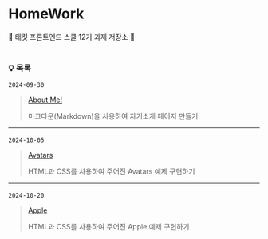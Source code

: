 # HomeWork

🦁 태킷 프론트엔드 스쿨 12기 과제 저장소 🦁
<br/>
<br/>

### 💡 목록

`2024-09-30`

> [About Me!](https://github.com/photoby64/homework/blob/main/md/about-me.md)
>
> 마크다운(Markdown)을 사용하여 자기소개 페이지 만들기

---

`2024-10-05` &nbsp;

> [Avatars](https://github.com/photoby64/homework/blob/main/md/avatars.md)
>
> HTML과 CSS를 사용하여 주어진 Avatars 예제 구현하기

---

`2024-10-20` &nbsp;

> [Apple](https://github.com/photoby64/homework/blob/main/md/apple.md)
>
> HTML과 CSS를 사용하여 주어진 Apple 예제 구현하기
